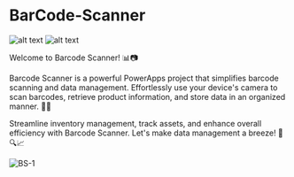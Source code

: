 # BarCode-Scanner

![ alt text ](https://img.shields.io/badge/powerapps-blueviolet?logo=powerapps)
![ alt text ](https://img.shields.io/badge/microsoftsharepoint-turquoise?logo=microsoftsharepoint)


Welcome to Barcode Scanner! 📊📷

Barcode Scanner is a powerful PowerApps project that simplifies barcode scanning and data management. Effortlessly use your device's camera to scan barcodes, retrieve product information, and store data in an organized manner. 🚀💼

Streamline inventory management, track assets, and enhance overall efficiency with Barcode Scanner. Let's make data management a breeze! 💪🔍📈


![BS-1](https://github.com/JayasreeSKota/BarCode-Scanner/assets/92210967/c3f91867-a196-4f66-abd5-a5a2e43e7a97)
